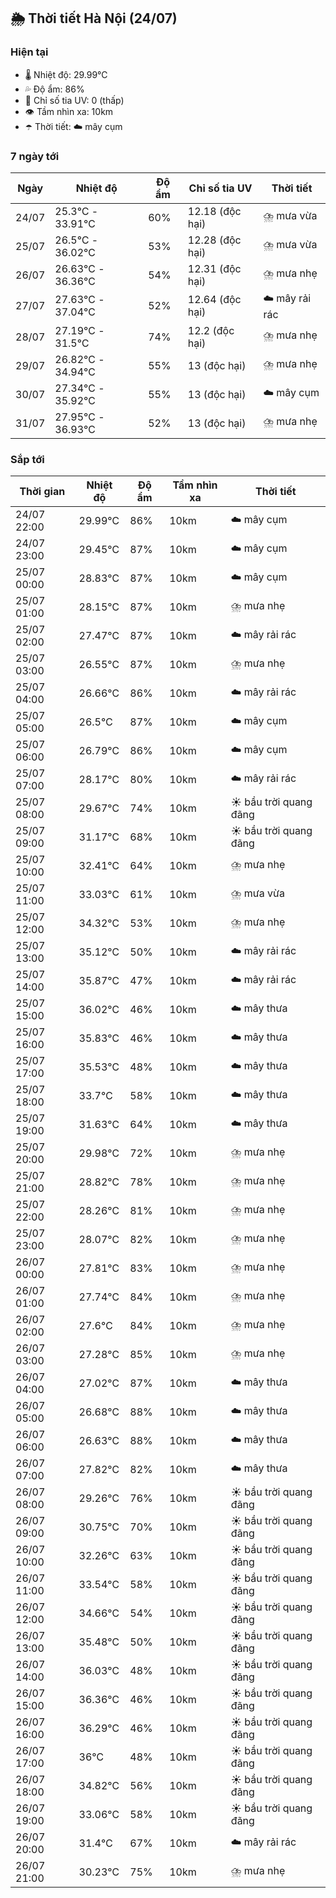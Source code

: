 ## 🌦️ Thời tiết Hà Nội (24/07)

### Hiện tại

- 🌡️ Nhiệt độ: 29.99℃
- 💦 Độ ẩm: 86%
- 🌟 Chỉ số tia UV: 0 (thấp)
- 👁️ Tầm nhìn xa: 10km
- ☂️ Thời tiết: ☁️ mây cụm

### 7 ngày tới

| Ngày | Nhiệt độ | Độ ẩm | Chỉ số tia UV | Thời tiết |
| --- | --- | --- | --- | --- |
| 24/07 | 25.3℃ - 33.91℃ | 60% | 12.18 (độc hại) | ⛈️ mưa vừa |
| 25/07 | 26.5℃ - 36.02℃ | 53% | 12.28 (độc hại) | ⛈️ mưa vừa |
| 26/07 | 26.63℃ - 36.36℃ | 54% | 12.31 (độc hại) | ⛈️ mưa nhẹ |
| 27/07 | 27.63℃ - 37.04℃ | 52% | 12.64 (độc hại) | ☁️ mây rải rác |
| 28/07 | 27.19℃ - 31.5℃ | 74% | 12.2 (độc hại) | ⛈️ mưa nhẹ |
| 29/07 | 26.82℃ - 34.94℃ | 55% | 13 (độc hại) | ⛈️ mưa nhẹ |
| 30/07 | 27.34℃ - 35.92℃ | 55% | 13 (độc hại) | ☁️ mây cụm |
| 31/07 | 27.95℃ - 36.93℃ | 52% | 13 (độc hại) | ⛈️ mưa nhẹ |

### Sắp tới

| Thời gian | Nhiệt độ | Độ ẩm | Tầm nhìn xa | Thời tiết |
| --- | --- | --- | --- | --- |
| 24/07 22:00 | 29.99℃ | 86% | 10km | ☁️ mây cụm |
| 24/07 23:00 | 29.45℃ | 87% | 10km | ☁️ mây cụm |
| 25/07 00:00 | 28.83℃ | 87% | 10km | ☁️ mây cụm |
| 25/07 01:00 | 28.15℃ | 87% | 10km | ⛈️ mưa nhẹ |
| 25/07 02:00 | 27.47℃ | 87% | 10km | ☁️ mây rải rác |
| 25/07 03:00 | 26.55℃ | 87% | 10km | ⛈️ mưa nhẹ |
| 25/07 04:00 | 26.66℃ | 86% | 10km | ☁️ mây rải rác |
| 25/07 05:00 | 26.5℃ | 87% | 10km | ☁️ mây cụm |
| 25/07 06:00 | 26.79℃ | 86% | 10km | ☁️ mây cụm |
| 25/07 07:00 | 28.17℃ | 80% | 10km | ☁️ mây rải rác |
| 25/07 08:00 | 29.67℃ | 74% | 10km | ☀️ bầu trời quang đãng |
| 25/07 09:00 | 31.17℃ | 68% | 10km | ☀️ bầu trời quang đãng |
| 25/07 10:00 | 32.41℃ | 64% | 10km | ⛈️ mưa nhẹ |
| 25/07 11:00 | 33.03℃ | 61% | 10km | ⛈️ mưa vừa |
| 25/07 12:00 | 34.32℃ | 53% | 10km | ⛈️ mưa nhẹ |
| 25/07 13:00 | 35.12℃ | 50% | 10km | ☁️ mây rải rác |
| 25/07 14:00 | 35.87℃ | 47% | 10km | ☁️ mây rải rác |
| 25/07 15:00 | 36.02℃ | 46% | 10km | ☁️ mây thưa |
| 25/07 16:00 | 35.83℃ | 46% | 10km | ☁️ mây thưa |
| 25/07 17:00 | 35.53℃ | 48% | 10km | ☁️ mây thưa |
| 25/07 18:00 | 33.7℃ | 58% | 10km | ☁️ mây thưa |
| 25/07 19:00 | 31.63℃ | 64% | 10km | ☁️ mây thưa |
| 25/07 20:00 | 29.98℃ | 72% | 10km | ⛈️ mưa nhẹ |
| 25/07 21:00 | 28.82℃ | 78% | 10km | ⛈️ mưa nhẹ |
| 25/07 22:00 | 28.26℃ | 81% | 10km | ⛈️ mưa nhẹ |
| 25/07 23:00 | 28.07℃ | 82% | 10km | ⛈️ mưa nhẹ |
| 26/07 00:00 | 27.81℃ | 83% | 10km | ⛈️ mưa nhẹ |
| 26/07 01:00 | 27.74℃ | 84% | 10km | ⛈️ mưa nhẹ |
| 26/07 02:00 | 27.6℃ | 84% | 10km | ⛈️ mưa nhẹ |
| 26/07 03:00 | 27.28℃ | 85% | 10km | ⛈️ mưa nhẹ |
| 26/07 04:00 | 27.02℃ | 87% | 10km | ☁️ mây thưa |
| 26/07 05:00 | 26.68℃ | 88% | 10km | ☁️ mây thưa |
| 26/07 06:00 | 26.63℃ | 88% | 10km | ☁️ mây thưa |
| 26/07 07:00 | 27.82℃ | 82% | 10km | ☁️ mây thưa |
| 26/07 08:00 | 29.26℃ | 76% | 10km | ☀️ bầu trời quang đãng |
| 26/07 09:00 | 30.75℃ | 70% | 10km | ☀️ bầu trời quang đãng |
| 26/07 10:00 | 32.26℃ | 63% | 10km | ☀️ bầu trời quang đãng |
| 26/07 11:00 | 33.54℃ | 58% | 10km | ☀️ bầu trời quang đãng |
| 26/07 12:00 | 34.66℃ | 54% | 10km | ☀️ bầu trời quang đãng |
| 26/07 13:00 | 35.48℃ | 50% | 10km | ☀️ bầu trời quang đãng |
| 26/07 14:00 | 36.03℃ | 48% | 10km | ☀️ bầu trời quang đãng |
| 26/07 15:00 | 36.36℃ | 46% | 10km | ☀️ bầu trời quang đãng |
| 26/07 16:00 | 36.29℃ | 46% | 10km | ☀️ bầu trời quang đãng |
| 26/07 17:00 | 36℃ | 48% | 10km | ☀️ bầu trời quang đãng |
| 26/07 18:00 | 34.82℃ | 56% | 10km | ☀️ bầu trời quang đãng |
| 26/07 19:00 | 33.06℃ | 58% | 10km | ☀️ bầu trời quang đãng |
| 26/07 20:00 | 31.4℃ | 67% | 10km | ☁️ mây rải rác |
| 26/07 21:00 | 30.23℃ | 75% | 10km | ⛈️ mưa nhẹ |
